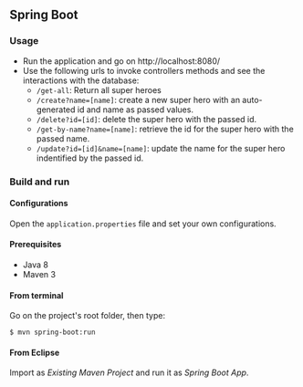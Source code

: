 ## Spring Boot


### Usage

- Run the application and go on http://localhost:8080/
- Use the following urls to invoke controllers methods and see the interactions
  with the database:
    * `/get-all`: Return all super heroes
    * `/create?name=[name]`: create a new super hero with an 
      auto-generated id and name as passed values.
    * `/delete?id=[id]`: delete the super hero with the passed id.
    * `/get-by-name?name=[name]`: retrieve the id for the super hero with the 
      passed name.
    * `/update?id=[id]&name=[name]`: update the name for the super hero indentified by the passed id.

### Build and run

#### Configurations

Open the `application.properties` file and set your own configurations.

#### Prerequisites

- Java 8
- Maven 3

#### From terminal

Go on the project's root folder, then type:

    $ mvn spring-boot:run

#### From Eclipse

Import as *Existing Maven Project* and run it as *Spring Boot App*.